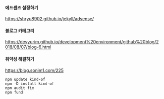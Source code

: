 #### 에드센즈 설정하기  
https://shryu8902.github.io/jekyll/adsense/

#### 블로그 카테고리 
https://devyurim.github.io/development%20environment/github%20blog/2018/08/07/blog-6.html

#### 취약성 해결하기
https://blog.sonim1.com/225
```
npm update kind-of
npm -D install kind-of
npm audit fix
npm fund
```
